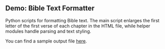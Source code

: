 ## Demo: Bible Text Formatter

Python scripts for formatting Bible text.
The main script enlarges the first letter of the first verse of each chapter in the HTML file, while helper modules handle parsing and text styling.

You can find a sample output file [here](examples/Biblia%20Gdańska%201632.pdf).
